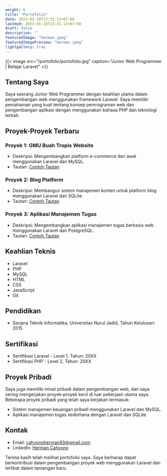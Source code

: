 ```yaml
---
weight: 6
title: "Portofolio"
date: 2023-05-28T23:31:13+07:00
lastmod: 2023-05-28T23:31:13+07:00
draft: false
description: ""
featuredImage: "herman.jpeg"
featuredImagePreview: "herman.jpeg"
lightgallery: true
---
```

    
{{< image src="/portofolio/portofolio.jpg" caption="Junior Web Programmer | Belajar Laravel" >}}

## Tentang Saya
Saya seorang Junior Web Programmer dengan keahlian utama dalam pengembangan web menggunakan framework Laravel. Saya memiliki pemahaman yang kuat tentang konsep pemrograman web dan pengembangan aplikasi dengan menggunakan bahasa PHP dan teknologi terkait.

## Proyek-Proyek Terbaru

### Proyek 1: GMU Buah Tropis Website
- Deskripsi: Mengembangkan platform e-commerce dari awal menggunakan Laravel dan MySQL.
- Tautan: [Contoh Tautan](https://www.contoh-tautan.com)

### Proyek 2: Blog Platform
- Deskripsi: Membangun sistem manajemen konten untuk platform blog menggunakan Laravel dan SQLite.
- Tautan: [Contoh Tautan](https://www.contoh-tautan.com)

### Proyek 3: Aplikasi Manajemen Tugas
- Deskripsi: Mengembangkan aplikasi manajemen tugas berbasis web menggunakan Laravel dan PostgreSQL.
- Tautan: [Contoh Tautan](https://www.contoh-tautan.com)

## Keahlian Teknis

- Laravel
- PHP
- MySQL
- HTML
- CSS
- JavaScript
- Git

## Pendidikan
- Sarjana Teknik Informatika, Universitas Nurul Jadid, Tahun Kelulusan: 2015

## Sertifikasi
- Sertifikasi Laravel - Level 1, Tahun: 20XX
- Sertifikasi PHP - Level 2, Tahun: 20XX

## Proyek Pribadi
Saya juga memiliki minat pribadi dalam pengembangan web, dan saya sering mengerjakan proyek-proyek kecil di luar pekerjaan utama saya. Beberapa proyek pribadi yang telah saya kerjakan termasuk:

- Sistem manajemen keuangan pribadi menggunakan Laravel dan MySQL.
- Aplikasi manajemen tugas sederhana dengan Laravel dan SQLite.

## Kontak
- Email: [cahyonoherman93@gmail.com](mailto:cahyonoherman93@gmail.com)
- LinkedIn: [Herman Cahyono](https://www.linkedin.com/in/hermancahyono)

Terima kasih telah melihat portofolio saya. Saya berharap dapat berkontribusi dalam pengembangan proyek web menggunakan Laravel dan terlibat dalam tantangan baru.
